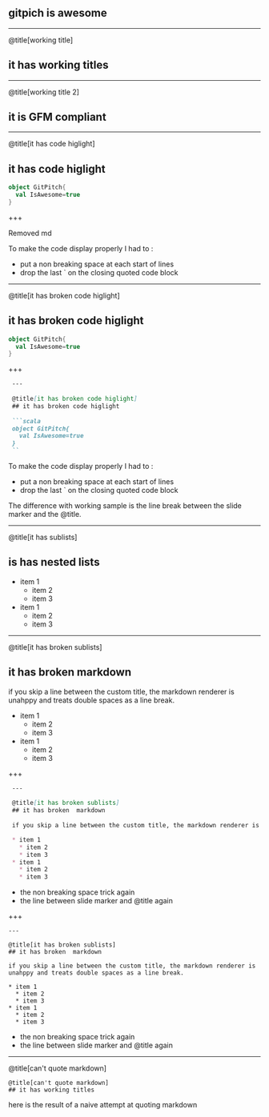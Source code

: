 ## gitpich is awesome

---
@title[working title]
## it has working titles

---

@title[working title 2]

## it is GFM compliant

---
@title[it has code higlight]
## it has code higlight

```scala
object GitPitch{
  val IsAwesome=true
}
```
+++

Removed md 

To make the code display properly I had to :
- put a non breaking space at each start of lines 
- drop the last ` on the closing quoted code block

---

@title[it has broken code higlight]

## it has broken code higlight

```scala
object GitPitch{
  val IsAwesome=true
}
```
+++

```markdown
 ---
 
 @title[it has broken code higlight]
 ## it has broken code higlight
 
 ```scala
 object GitPitch{
   val IsAwesome=true
 }
 ``

```

To make the code display properly I had to :
- put a non breaking space at each start of lines 
- drop the last ` on the closing quoted code block

The difference with working sample is the line break between the slide marker and the @title.

---
@title[it has sublists]
## is has nested lists

* item 1
  * item 2
  * item 3
* item 1
  * item 2
  * item 3

---

@title[it has broken sublists]
## it has broken  markdown

if you skip a line between the custom title, the markdown renderer is unahppy and treats double spaces as a line break.

* item 1
  * item 2
  * item 3
* item 1
  * item 2
  * item 3

+++

```markdown
 ---
 
 @title[it has broken sublists]
 ## it has broken  markdown
 
 if you skip a line between the custom title, the markdown renderer is unahppy and treats double spaces as a line break.

 * item 1
   * item 2
   * item 3
 * item 1
   * item 2
   * item 3
 ```

* the non breaking space trick again 
* the line between slide marker and @title again

+++

    ---

    @title[it has broken sublists]
    ## it has broken  markdown 
    
    if you skip a line between the custom title, the markdown renderer is unahppy and treats double spaces as a line break.

    * item 1
      * item 2
      * item 3
    * item 1
      * item 2
      * item 3

* the non breaking space trick again 
* the line between slide marker and @title again

---
@title[can't quote markdown]

```markdon
@title[can't quote markdown]
## it has working titles
```
here is the result of a naive attempt at quoting markdown
